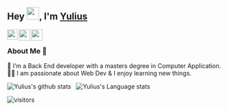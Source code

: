 ## Hey <img src="https://github.com/TheDudeThatCode/TheDudeThatCode/blob/master/Assets/Hi.gif" width="29px">, I'm [Yulius](https://www.linkedin.com/in/natyulius/) 
<!--
**isupersky/isupersky** is a ✨ _special_ ✨ repository because its `README.md` (this file) appears on your GitHub profile.

Here are some ideas to get you started:

- 🔭 I’m currently working on ...
- 🌱 I’m currently learning ...
- 👯 I’m looking to collaborate on ...
- 🤔 I’m looking for help with ...
- 💬 Ask me about ...
- 📫 How to reach me: ...
- 😄 Pronouns: ...
- ⚡ Fun fact: ...
-->


<a href="https://www.linkedin.com/in/natyulius/">
  <img align="left" width="24px" src="https://cdn.jsdelivr.net/npm/simple-icons@v3/icons/linkedin.svg"  />
</a>
<a href="mailto:yiyus49@gmail.com">
  <img align="left" width="26px" src="https://cdn.jsdelivr.net/npm/simple-icons@v3/icons/gmail.svg" />
</a>
<a href="https:/instagram.com/natyulius">
  <img align="left" width="26px" src="https://cdn.jsdelivr.net/npm/simple-icons@v3/icons/instagram.svg" />
</a>

<br />

### About Me 🚀
🌱 I’m a Back End developer with a masters degree in Computer Application. </br>
👨‍💻  I am passionate about Web Dev & I enjoy learning new things. </br>


![Yulius's github stats](https://github-readme-stats.vercel.app/api?username=yuliusius1&show_icons=true&hide_border=true)&nbsp;&nbsp;
![Yulius's Language stats](https://github-readme-stats-eight-theta.vercel.app/api/top-langs/?username=yuliusius1&layout=compact&langs_count=8&hide_border=true)
<br />


![visitors](https://visitor-badge.laobi.icu/badge?page_id=yuliusius1.yuliusius1)
